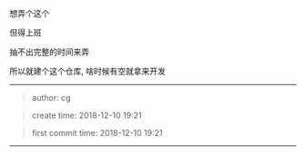 
想弄个这个

但得上班

抽不出完整的时间来弄

所以就建个这个仓库, 啥时候有空就拿来开发


***

> author: cg

> create time: 2018-12-10 19:21

> first commit time: 2018-12-10 19:21

***
